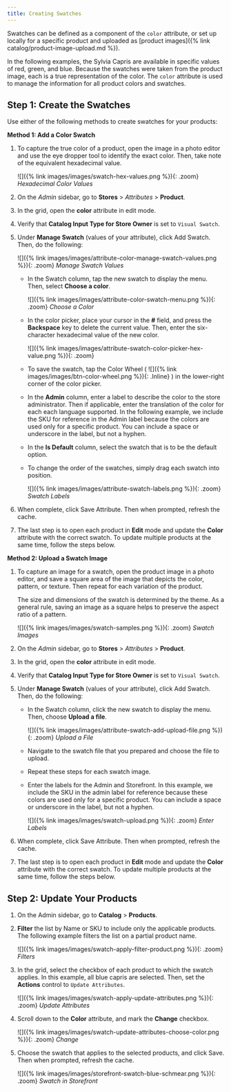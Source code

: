 ```yaml
---
title: Creating Swatches
---
```


Swatches can be defined as a component of the `color` attribute, or set up locally for a specific product and uploaded as [product images]({% link catalog/product-image-upload.md %}).

In the following examples, the Sylvia Capris are available in specific values of red, green, and blue. Because the swatches were taken from the product image, each is a true representation of the color. The `color` attribute is used to manage the information for all product colors and swatches.

## Step 1: Create the Swatches

Use either of the following methods to create swatches for your products:

**Method 1: Add a Color Swatch**

1. To capture the true color of a product, open the image in a photo editor and use the eye dropper tool to identify the exact color. Then, take note of the equivalent hexadecimal value.

    ![]({% link images/images/swatch-hex-values.png %}){: .zoom}
    _Hexadecimal Color Values_

1. On the _Admin_ sidebar, go to **Stores** > _Attributes_ > **Product**.

1. In the grid, open the **color** attribute in edit mode.

1. Verify that **Catalog Input Type for Store Owner** is set to `Visual Swatch`.

1. Under **Manage Swatch** (values of your attribute), click <span class="btn">Add Swatch</span>. Then, do the following:

    ![]({% link images/images/attribute-color-manage-swatch-values.png %}){: .zoom}
    _Manage Swatch Values_

    - In the Swatch column, tap the new swatch to display the menu. Then, select **Choose a color**.

        ![]({% link images/images/attribute-color-swatch-menu.png %}){: .zoom}
        _Choose a Color_

    - In the color picker, place your cursor in the **#** field, and press the **Backspace** key to delete the current value. Then, enter the six-character hexadecimal value of the new color.

        ![]({% link images/images/attribute-swatch-color-picker-hex-value.png %}){: .zoom}

    - To save the swatch, tap the Color Wheel ( ![]({% link images/images/btn-color-wheel.png %}){: .Inline} ) in the lower-right corner of the color picker.

    - In the **Admin** column, enter a label to describe the color to the store administrator. Then if applicable, enter the translation of the color for each each language supported. In the following example, we include the SKU for reference in the Admin label because the colors are used only for a specific product. You can include a space or underscore in the label, but not a hyphen.

    - In the **Is Default** column, select the swatch that is to be the default option.

    - To change the order of the swatches, simply drag each swatch into position.

        ![]({% link images/images/attribute-swatch-labels.png %}){: .zoom}
        _Swatch Labels_

1. When complete, click <span class="btn">Save Attribute</span>. Then when prompted, refresh the cache.

1. The last step is to open each product in **Edit** mode and update the **Color** attribute with the correct swatch. To update multiple products at the same time, follow the steps below.

**Method 2: Upload a Swatch Image**

1. To capture an image for a swatch, open the product image in a photo editor, and save a square area of the image that depicts the color, pattern, or texture. Then repeat for each variation of the product.

   The size and dimensions of the swatch is determined by the theme. As a general rule, saving an image as a square helps to preserve the aspect ratio of a pattern.

    ![]({% link images/images/swatch-samples.png %}){: .zoom}
    _Swatch Images_

1. On the _Admin_ sidebar, go to **Stores** > _Attributes_ > **Product**.

1. In the grid, open the **color** attribute in edit mode.

1. Verify that **Catalog Input Type for Store Owner** is set to `Visual Swatch`.

1. Under **Manage Swatch** (values of your attribute), click <span class="btn">Add Swatch</span>. Then, do the following:

    - In the Swatch column, click the new swatch to display the menu. Then, choose **Upload a file**.

        ![]({% link images/images/attribute-swatch-add-upload-file.png %}){: .zoom}
        _Upload a File_

    - Navigate to the swatch file that you prepared and choose the file to upload.

    - Repeat these steps for each swatch image.

    - Enter the labels for the Admin and Storefront. In this example, we include the SKU in the admin label for reference because these colors are used only for a specific product. You can include a space or underscore in the label, but not a hyphen.

        ![]({% link images/images/swatch-upload.png %}){: .zoom}
        _Enter Labels_

1. When complete, click <span class="btn">Save Attribute</span>. Then when prompted, refresh the cache.

1. The last step is to open each product in **Edit** mode and update the **Color** attribute with the correct swatch. To update multiple products at the same time, follow the steps below.

## Step 2: Update Your Products

1. On the Admin sidebar, go to **Catalog** > **Products**.

1. **Filter** the list by Name or SKU to include only the applicable products. The following example filters the list on a partial product name.

    ![]({% link images/images/swatch-apply-filter-product.png %}){: .zoom}
    _Filters_

1. In the grid, select the checkbox of each product to which the swatch applies. In this example, all blue capris are selected. Then, set the **Actions** control to `Update Attributes`.

    ![]({% link images/images/swatch-apply-update-attributes.png %}){: .zoom}
    _Update Attributes_

1. Scroll down to the **Color** attribute, and mark the **Change** checkbox.

    ![]({% link images/images/swatch-update-attributes-choose-color.png %}){: .zoom}
    _Change_

1. Choose the swatch that applies to the selected products, and click <span class="btn">Save</span>. Then when prompted, refresh the cache.

    ![]({% link images/images/storefront-swatch-blue-schmear.png %}){: .zoom}
    _Swatch in Storefront_
